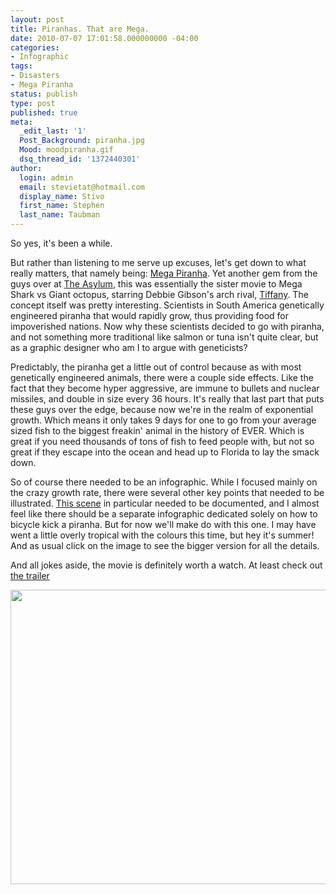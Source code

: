```yaml
---
layout: post
title: Piranhas. That are Mega.
date: 2010-07-07 17:01:58.000000000 -04:00
categories:
- Infographic
tags:
- Disasters
- Mega Piranha
status: publish
type: post
published: true
meta:
  _edit_last: '1'
  Post_Background: piranha.jpg
  Mood: moodpiranha.gif
  dsq_thread_id: '1372440301'
author:
  login: admin
  email: stevietat@hotmail.com
  display_name: Stivo
  first_name: Stephen
  last_name: Taubman
---
```

So yes, it's been a while.

But rather than listening to me serve up excuses, let's get down to what really matters, that namely being: [Mega Piranha](http://www.imdb.com/title/tt1587807/). Yet another gem from the guys over at [The Asylum](http://www.theasylum.cc/), this was essentially the sister movie to Mega Shark vs Giant octopus, starring Debbie Gibson's arch rival, [Tiffany](http://www.imdb.com/name/nm0862992/). The concept itself was pretty interesting. Scientists in South America genetically engineered piranha that would rapidly grow, thus providing food for impoverished nations. Now why these scientists decided to go with piranha, and not something more traditional like salmon or tuna isn't quite clear, but as a graphic designer who am I to argue with geneticists?<!--more-->

Predictably, the piranha get a little out of control because as with most genetically engineered animals, there were a couple side effects. Like the fact that they become hyper aggressive, are immune to bullets and nuclear missiles, and double in size every 36 hours. It's really that last part that puts these guys over the edge, because now we're in the realm of exponential growth. Which means it only takes 9 days for one to go from your average sized fish to the biggest freakin' animal in the history of EVER. Which is great if you need thousands of tons of fish to feed people with, but not so great if they escape into the ocean and head up to Florida to lay the smack down.

So of course there needed to be an infographic. While I focused mainly on the crazy growth rate, there were several other key points that needed to be illustrated. [This scene](http://www.youtube.com/watch?v=doeurIuvFGQ&amp;feature=related) in particular needed to be documented, and I almost feel like there should be a separate infographic dedicated solely on how to bicycle kick a piranha. But for now we'll make do with this one. I may have went a little overly tropical with the colours this time, but hey it's summer! And as usual click on the image to see the bigger version for all the details.

And all jokes aside, the movie is definitely worth a watch. At least check out [the trailer](http://www.youtube.com/watch?v=pFhSogGnu4I)

<a href="{{site.url}}assets/largepiranha.jpg"><img class="aligncenter size-full wp-image-211" title="mediumpiranha" alt="" src="{{site.url}}assets/mediumpiranha.jpg" width="760" height="471" /></a>
